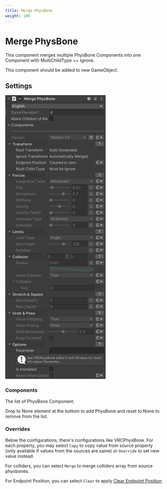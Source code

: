 ```yaml
---
title: Merge PhysBone
weight: 100
---
```


# Merge PhysBone

This component merges multiple PhysBone Components into one Component with MultiChildType == Ignore.

This component should be added to new GameObject.

## Settings

![component.png](component.png)

### Components

The list of PhysBone Component.

Drop to None element at the bottom to add PhysBone and reset to None to remove from the list.

### Overrides

Below the configurations, there's configurations like VRCPhysBone.
For each property, you may select `Copy` to copy value from source property
(only available if values from the sources are same) or `Override` to set new value instead.

For colliders, you can select `Merge` to merge colliders array from source physbones.

For Endpoint Position, you can select `Clear` to apply [Clear Endpoint Position](../clear-endpoint-position)
